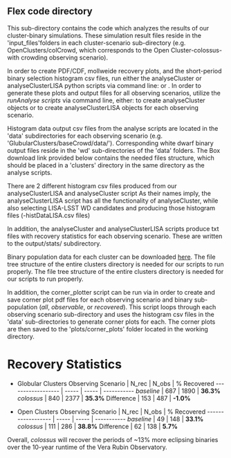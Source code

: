 ## Flex code directory

This sub-directory contains the code which analyzes the results of our cluster-binary simulations. These simulation result files reside in the 'input_files'folders in each cluster-scenario sub-directory (e.g. OpenClusters/colCrowd, which corresponds to the Open Cluster-colossus-with crowding observing scenario). 

In order to create PDF/CDF, mollweide recovery plots, and the short-period binary selection histogram csv files, run either the analyseCluster or analyseClusterLISA python scripts via command line: <python analyseCluster.py> or <python analyseClusterLISA.py>. In order to generate these plots and output files for all observing scenarios, utilize the *runAnalyse scripts* via command line, either: <python runAnalyse.py> to create analyseCluster objects or <python lisaRunAnalyse.py> to create analyseClusterLISA objects for each observing scenario. 

Histogram data output csv files from the analyse scripts are located in the 'data' subdirectories for each observing scenario (e.g. 'GlubularClusters/baseCrowd/data/'). Corresponding white dwarf binary output files reside in the 'wd' sub-directories of the 'data' folders. The Box download link provided below contains the needed files structure, which should be placed in a 'clusters' directory in the same directory as the analyse scripts.

There are 2 different histogram csv files produced from our analyseClusterLISA and analyseCluster script
As their names imply, the analyseClusterLISA script has all the functionality of analyseCluster,
while also selecting LISA-LSST WD candidates and producing those histogram files (-histDataLISA.csv files)

In addition, the analyseCluster and analyseClusterLISA scripts produce txt files with recovery statistics for each observing scenario. These are written to the output/stats/ subdirectory.

Binary population data for each cluster can be downloaded [here](https://northwestern.box.com/s/wb4cyw9ihne1lffkov4r988l0dk92lvl). The file tree structure of the entire clusters directory is needed for our scripts to run properly. The file tree structure of the entire clusters directory is needed for our scripts to run properly.

In addition, the corner_plotter script can be run via <pyhton corner_plotter.py> in order to create and save corner plot pdf files for each observing scenario and binary sub-population (*all*, *observable*, or *recovered*). This script loops through each observing scenario sub-directory and uses the histogram csv files in the 'data' sub-directories to generate corner plots for each. The corner plots are then saved to the 'plots/corner_plots' folder located in the working directory.

# Recovery Statistics
* Globular Clusters
Observing Scenario | N_rec | N_obs | % Recovered
------------------ | ----- | ----- | -----------
*baseline* | 687 | 1890 | **36.3%**
*colossus* | 840 | 2377 | **35.3%**
Difference | 153 | 487  | **-1.0%**

* Open Clusters
Observing Scenario | N_rec | N_obs | % Recovered
------------------ | ----- | ----- | -----------
*baseline* | 49 | 148 | **33.1%**
*colossus* | 111 | 286 | **38.8%**
Difference | 62 | 138  | **5.7%**

Overall, *colossus* will recover the periods of ~13% more eclipsing binaries over the 10-year runtime of the Vera Rubin Observatory.



